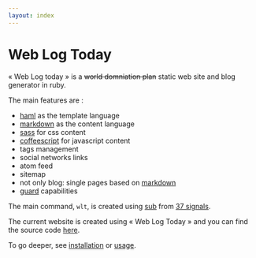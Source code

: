 ```yaml
---
layout: index
---
```


# Web Log Today

« Web Log today » is a ~~world domniation plan~~ static web site and blog generator in ruby.

The main features are :

* [haml][] as the template language
* [markdown][] as the content language
* [sass][] for css content
* [coffeescript][] for javascript content
* tags management
* social networks links
* atom feed
* sitemap
* not only blog: single pages based on [markdown][]
* [guard][] capabilities

The main command, `wlt`, is created using [sub][] from [37 signals][].

The current website is created using « Web Log Today » and you can find the source code [here](https://github.com/CrEv/web_log_today).

To go deeper, see [installation](installation.html) or [usage](usage.html).

[haml]: http://haml.info/
[markdown]: http://daringfireball.net/projects/markdown/
[sass]: http://sass-lang.com/
[coffeescript]: http://coffeescript.org/
[guard]: https://github.com/guard/guard
[sub]: https://github.com/37signals/sub
[37 signals]: http://37signals.com